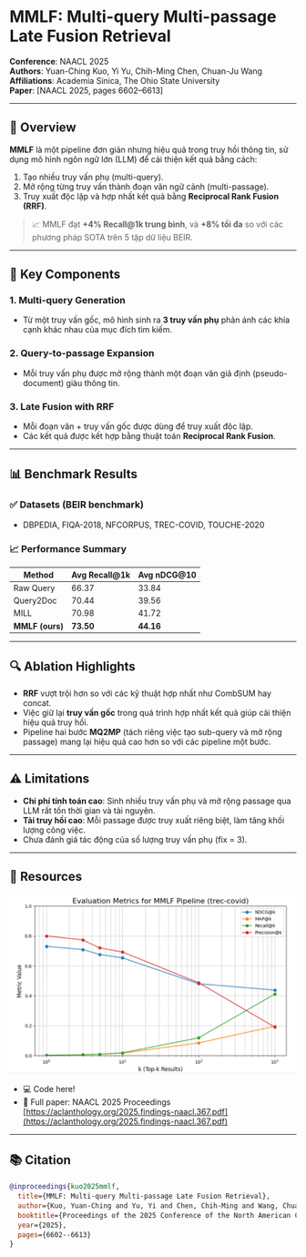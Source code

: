 # MMLF: Multi-query Multi-passage Late Fusion Retrieval

**Conference**: NAACL 2025  
**Authors**: Yuan-Ching Kuo, Yi Yu, Chih-Ming Chen, Chuan-Ju Wang  
**Affiliations**: Academia Sinica, The Ohio State University  
**Paper**: [NAACL 2025, pages 6602–6613]

---

## 📌 Overview

**MMLF** là một pipeline đơn giản nhưng hiệu quả trong truy hồi thông tin, sử dụng mô hình ngôn ngữ lớn (LLM) để cải thiện kết quả bằng cách:

1. Tạo nhiều truy vấn phụ (multi-query).
2. Mở rộng từng truy vấn thành đoạn văn ngữ cảnh (multi-passage).
3. Truy xuất độc lập và hợp nhất kết quả bằng **Reciprocal Rank Fusion (RRF)**.

> 📈 MMLF đạt **+4% Recall@1k trung bình**, và **+8% tối đa** so với các phương pháp SOTA trên 5 tập dữ liệu BEIR.

---

## 🔧 Key Components

### 1. Multi-query Generation
- Từ một truy vấn gốc, mô hình sinh ra **3 truy vấn phụ** phản ánh các khía cạnh khác nhau của mục đích tìm kiếm.

### 2. Query-to-passage Expansion
- Mỗi truy vấn phụ được mở rộng thành một đoạn văn giả định (pseudo-document) giàu thông tin.

### 3. Late Fusion with RRF
- Mỗi đoạn văn + truy vấn gốc được dùng để truy xuất độc lập.
- Các kết quả được kết hợp bằng thuật toán **Reciprocal Rank Fusion**.

---

## 📊 Benchmark Results

### ✅ Datasets (BEIR benchmark)
- DBPEDIA, FIQA-2018, NFCORPUS, TREC-COVID, TOUCHE-2020

### 📈 Performance Summary
| Method         | Avg Recall@1k | Avg nDCG@10 |
|----------------|----------------|-------------|
| Raw Query      | 66.37          | 33.84       |
| Query2Doc      | 70.44          | 39.56       |
| MILL           | 70.98          | 41.72       |
| **MMLF (ours)**| **73.50**      | **44.16**   |

---

## 🔍 Ablation Highlights

- **RRF** vượt trội hơn so với các kỹ thuật hợp nhất như CombSUM hay concat.
- Việc giữ lại **truy vấn gốc** trong quá trình hợp nhất kết quả giúp cải thiện hiệu quả truy hồi.
- Pipeline hai bước **MQ2MP** (tách riêng việc tạo sub-query và mở rộng passage) mang lại hiệu quả cao hơn so với các pipeline một bước.

---

## ⚠️ Limitations

- **Chi phí tính toán cao**: Sinh nhiều truy vấn phụ và mở rộng passage qua LLM rất tốn thời gian và tài nguyên.
- **Tải truy hồi cao**: Mỗi passage được truy xuất riêng biệt, làm tăng khối lượng công việc.
- Chưa đánh giá tác động của số lượng truy vấn phụ (fix = 3).

---

## 📂 Resources
![alt text](image.png)
- 💻 Code here!
- 📄 Full paper: NAACL 2025 Proceedings [https://aclanthology.org/2025.findings-naacl.367.pdf](https://aclanthology.org/2025.findings-naacl.367.pdf)

---

## 📚 Citation

```bibtex
@inproceedings{kuo2025mmlf,
  title={MMLF: Multi-query Multi-passage Late Fusion Retrieval},
  author={Kuo, Yuan-Ching and Yu, Yi and Chen, Chih-Ming and Wang, Chuan-Ju},
  booktitle={Proceedings of the 2025 Conference of the North American Chapter of the Association for Computational Linguistics (NAACL)},
  year={2025},
  pages={6602--6613}
}
